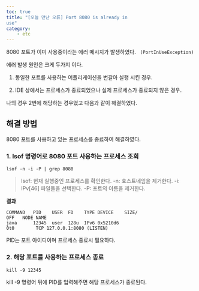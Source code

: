 ```yaml
---
toc: true
title: "[오늘 만난 오류] Port 8080 is already in 
use"
category:
    - etc
---
```

8080 포트가 이미 사용중이라는 에러 메시지가 발생하였다. `
(PortInUseException)`

에러 발생 원인은 크게 두가지 이다.

1. 동일한 포트를 사용하는 어플리케이션을 번갈아 실행 시킨 경우.

2. IDE 상에서는 프로세스가 종료되었으나 실제 프로세스가 
종료되지 않은 경우.

나의 경우 2번에 해당하는 경우였고 다음과 같이 해결하였다.

## 해결 방법
8080 포트를 사용하고 있는 프로세스를 종료하여 해결하였다.

### 1. lsof 명령어로 8080 포트 사용하는 프로세스 조회

`lsof -n -i -P | grep 8080`

> lsof: 현재 실행중인 프로세스를 확인한다.
> -n: 호스트네임을 제거한다.
> -i: IPv[46] 파일들을 선택한다.
> -P: 포트의 이름을 제거한다.

**결과**

```
COMMAND   PID    USER  FD    TYPE DEVICE    SIZE/
OFF   NODE NAME
java      12345  user  128u  IPv6 0x5210d6  
0t0        TCP 127.0.0.1:8080 (LISTEN)
```

PID는 포트 아이디이며 프로세스 종료시 필요하다.

### 2. 해당 포트를 사용하는 프로세스 종료

`kill -9 12345`

kill -9 명령어 뒤에 PID를 입력해주면 해당 프로세스가 
종료된다.